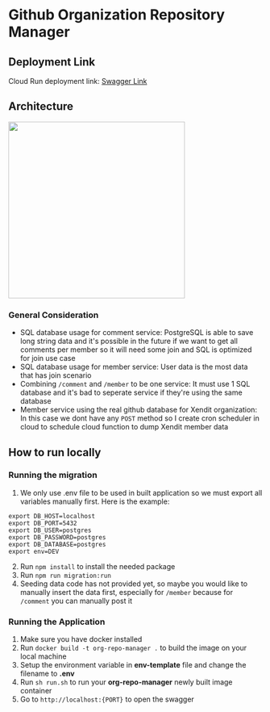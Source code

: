 # Github Organization Repository Manager

## Deployment Link

Cloud Run deployment link: [Swagger Link](https://org-repo-manager-bm57i6eyna-et.a.run.app)

## Architecture

<img src="https://i.ibb.co/cg0cT4N/Github-Organization-Repo-Architecture.png" width="350">

### General Consideration
- SQL database usage for comment service: PostgreSQL is able to save long string data and it's possible in the future if we want to get all comments per member so it will need some join and SQL is optimized for join use case
- SQL database usage for member service: User data is the most data that has join scenario
- Combining ```/comment``` and ```/member``` to be one service: It must use 1 SQL database and it's bad to seperate service if they're using the same database
- Member service using the real github database for Xendit organization: In this case we dont have any ```POST``` method so I create cron scheduler in cloud to schedule cloud function to dump Xendit member data


## How to run locally

### Running the migration
1. We only use .env file to be used in built application so we must export all variables manually first. Here is the example:
  ```
  export DB_HOST=localhost
  export DB_PORT=5432
  export DB_USER=postgres
  export DB_PASSWORD=postgres
  export DB_DATABASE=postgres
  export env=DEV
  ```
2. Run ```npm install``` to install the needed package
3. Run ```npm run migration:run```
4. Seeding data code has not provided yet, so maybe you would like to manually insert the data first, especially for ```/member``` because for ```/comment``` you can manually post it

### Running the Application
1. Make sure you have docker installed
2. Run ```docker build -t org-repo-manager .``` to build the image on your local machine
3. Setup the environment variable in **env-template** file and change the filename to **.env**
4. Run ```sh run.sh``` to run your **org-repo-manager** newly built image container
5. Go to ```http://localhost:{PORT}``` to open the swagger
